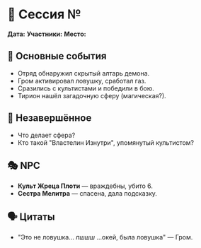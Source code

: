 # 📅 Сессия № 
**Дата:** 
**Участники:** 
**Место:** 

## 🧵 Основные события
- Отряд обнаружил скрытый алтарь демона.
- Гром активировал ловушку, сработал газ.
- Сразились с культистами и победили в бою.
- Тирион нашёл загадочную сферу (магическая?).

## 🧩 Незавершённое
- Что делает сфера?
- Кто такой "Властелин Изнутри", упомянутый культистом?

## 🎭 NPC
- **Культ Жреца Плоти** — враждебны, убито 6.
- **Сестра Мелитра** — спасена, дала подсказку.

## 🗣️ Цитаты
- "Это не ловушка… *пшшш* …окей, была ловушка" — Гром.
